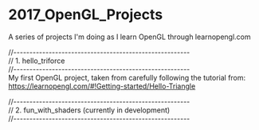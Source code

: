 # 2017_OpenGL_Projects
A series of projects I'm doing as I learn OpenGL through learnopengl.com

//-------------------------------------------------------   
//  1. hello_triforce   
//-------------------------------------------------------   
    My first OpenGL project, taken from carefully following the tutorial from:  
    https://learnopengl.com/#!Getting-started/Hello-Triangle
        
//-------------------------------------------------------   
//  2. fun_with_shaders (currently in development)  
//-------------------------------------------------------   
